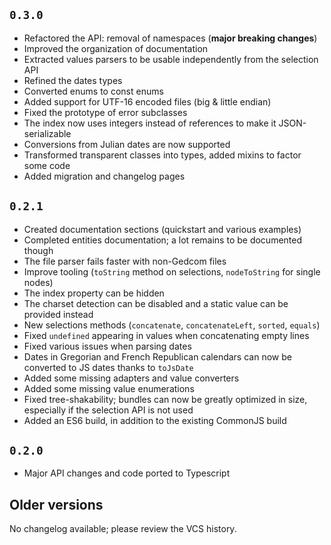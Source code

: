 ## `0.3.0`

* Refactored the API: removal of namespaces (**major breaking changes**)
* Improved the organization of documentation
* Extracted values parsers to be usable independently from the selection API
* Refined the dates types
* Converted enums to const enums
* Added support for UTF-16 encoded files (big & little endian)
* Fixed the prototype of error subclasses
* The index now uses integers instead of references to make it JSON-serializable
* Conversions from Julian dates are now supported
* Transformed transparent classes into types, added mixins to factor some code
* Added migration and changelog pages

## `0.2.1`

* Created documentation sections (quickstart and various examples)
* Completed entities documentation; a lot remains to be documented though
* The file parser fails faster with non-Gedcom files
* Improve tooling (`toString` method on selections, `nodeToString` for single nodes)
* The index property can be hidden
* The charset detection can be disabled and a static value can be provided instead
* New selections methods (`concatenate`, `concatenateLeft`, `sorted`, `equals`)
* Fixed `undefined` appearing in values when concatenating empty lines
* Fixed various issues when parsing dates
* Dates in Gregorian and French Republican calendars can now be converted to JS dates thanks to `toJsDate`
* Added some missing adapters and value converters
* Added some missing value enumerations
* Fixed tree-shakability; bundles can now be greatly optimized in size, especially if the selection API is not used
* Added an ES6 build, in addition to the existing CommonJS build

## `0.2.0`

* Major API changes and code ported to Typescript

## Older versions

No changelog available; please review the VCS history.
